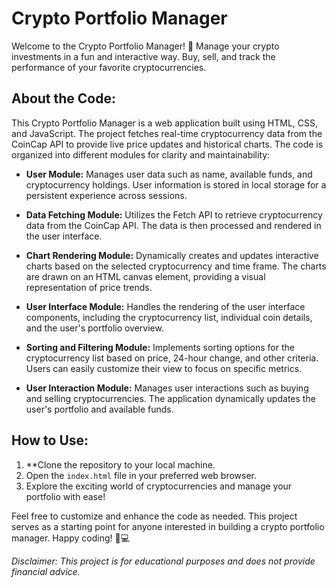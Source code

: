 # Crypto Portfolio Manager

Welcome to the Crypto Portfolio Manager! 🚀 Manage your crypto investments in a fun and interactive way. Buy, sell, and track the performance of your favorite cryptocurrencies.

## About the Code:

This Crypto Portfolio Manager is a web application built using HTML, CSS, and JavaScript. The project fetches real-time cryptocurrency data from the CoinCap API to provide live price updates and historical charts. The code is organized into different modules for clarity and maintainability:

- **User Module:** Manages user data such as name, available funds, and cryptocurrency holdings. User information is stored in local storage for a persistent experience across sessions.

- **Data Fetching Module:** Utilizes the Fetch API to retrieve cryptocurrency data from the CoinCap API. The data is then processed and rendered in the user interface.

- **Chart Rendering Module:** Dynamically creates and updates interactive charts based on the selected cryptocurrency and time frame. The charts are drawn on an HTML canvas element, providing a visual representation of price trends.

- **User Interface Module:** Handles the rendering of the user interface components, including the cryptocurrency list, individual coin details, and the user's portfolio overview.

- **Sorting and Filtering Module:** Implements sorting options for the cryptocurrency list based on price, 24-hour change, and other criteria. Users can easily customize their view to focus on specific metrics.

- **User Interaction Module:** Manages user interactions such as buying and selling cryptocurrencies. The application dynamically updates the user's portfolio and available funds.

## How to Use:
1. **Clone the repository to your local machine.
2. Open the `index.html` file in your preferred web browser.
3. Explore the exciting world of cryptocurrencies and manage your portfolio with ease!

Feel free to customize and enhance the code as needed. This project serves as a starting point for anyone interested in building a crypto portfolio manager. Happy coding! 🚀💻

*Disclaimer: This project is for educational purposes and does not provide financial advice.*
